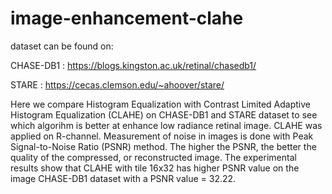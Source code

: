 # image-enhancement-clahe

dataset can be found on:

CHASE-DB1 : https://blogs.kingston.ac.uk/retinal/chasedb1/

STARE : https://cecas.clemson.edu/~ahoover/stare/


Here we compare Histogram Equalization with Contrast Limited Adaptive Histogram Equalization (CLAHE) on CHASE-DB1 and STARE dataset to see which algorihm is better at enhance low radiance retinal image. CLAHE was applied on R-channel. Measurement of noise in images is done with Peak Signal-to-Noise Ratio (PSNR) method. The higher the PSNR, the better the quality of the compressed, or reconstructed image. The experimental results show that CLAHE with tile 16x32 has higher PSNR value on the image CHASE-DB1 dataset with a PSNR value = 32.22.